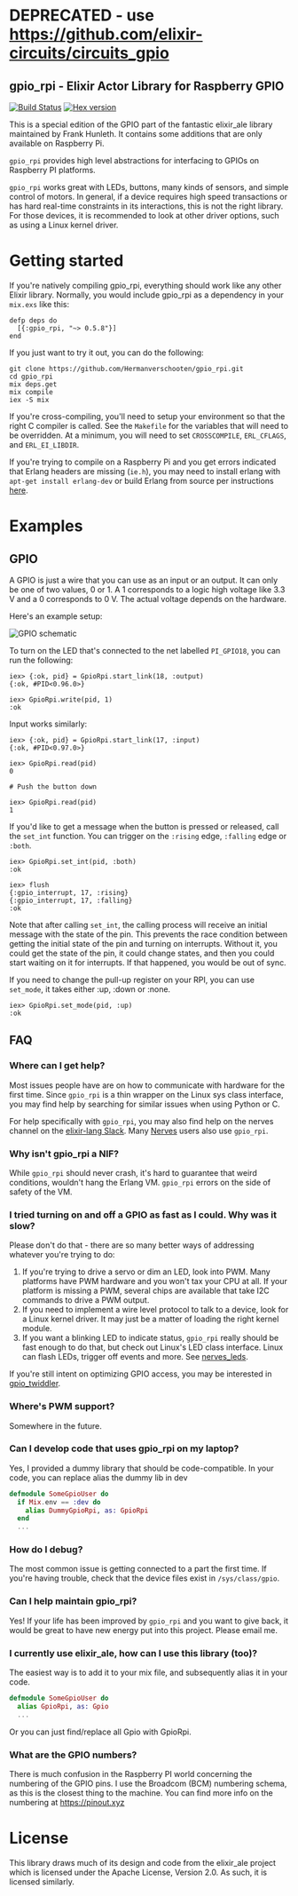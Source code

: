 # DEPRECATED - use https://github.com/elixir-circuits/circuits_gpio
## gpio_rpi - Elixir Actor Library for Raspberry GPIO

[![Build Status](https://travis-ci.org/Hermanverschooten/gpio_rpi.svg)](https://travis-ci.org/Hermanverschooten/gpio_rpi)
[![Hex version](https://img.shields.io/hexpm/v/gpio_rpi.svg "Hex version")](https://hex.pm/packages/gpio_rpi)

This is a special edition of the GPIO part of the fantastic elixir_ale library maintained by Frank Hunleth.
It contains some additions that are only available on Raspberry Pi.

`gpio_rpi` provides high level abstractions for interfacing to GPIOs on Raspberry PI platforms.

`gpio_rpi` works great with LEDs, buttons, many kinds of sensors, and simple
control of motors. In general, if a device requires high speed transactions or
has hard real-time constraints in its interactions, this is not the right
library. For those devices, it is recommended to look at other driver options, such
as using a Linux kernel driver.

# Getting started

If you're natively compiling gpio_rpi, everything should work like any other
Elixir library. Normally, you would include gpio_rpi as a dependency in your
`mix.exs` like this:

    defp deps do
      [{:gpio_rpi, "~> 0.5.8"}]
    end

If you just want to try it out, you can do the following:

    git clone https://github.com/Hermanverschooten/gpio_rpi.git
    cd gpio_rpi
    mix deps.get
    mix compile
    iex -S mix

If you're cross-compiling, you'll need to setup your environment so that the
right C compiler is called. See the `Makefile` for the variables that will need
to be overridden. At a minimum, you will need to set `CROSSCOMPILE`,
`ERL_CFLAGS`, and `ERL_EI_LIBDIR`.

If you're trying to compile on a Raspberry Pi and you get errors indicated that Erlang headers are missing
(`ie.h`), you may need to install erlang with `apt-get install
erlang-dev` or build Erlang from source per instructions [here](http://elinux.org/Erlang).

# Examples

## GPIO

A GPIO is just a wire that you can use as an input or an output. It can only be
one of two values, 0 or 1. A 1 corresponds to a logic high voltage like 3.3 V
and a 0 corresponds to 0 V. The actual voltage depends on the hardware.

Here's an example setup:

![GPIO schematic](assets/images/schematic-gpio.png)

To turn on the LED that's connected to the net labelled
`PI_GPIO18`, you can run the following:

    iex> {:ok, pid} = GpioRpi.start_link(18, :output)
    {:ok, #PID<0.96.0>}

    iex> GpioRpi.write(pid, 1)
    :ok

Input works similarly:

    iex> {:ok, pid} = GpioRpi.start_link(17, :input)
    {:ok, #PID<0.97.0>}

    iex> GpioRpi.read(pid)
    0

    # Push the button down

    iex> GpioRpi.read(pid)
    1

If you'd like to get a message when the button is pressed or released, call the
`set_int` function. You can trigger on the `:rising` edge, `:falling` edge or
`:both`.

    iex> GpioRpi.set_int(pid, :both)
    :ok

    iex> flush
    {:gpio_interrupt, 17, :rising}
    {:gpio_interrupt, 17, :falling}
    :ok

Note that after calling `set_int`, the calling process will receive an initial message with the state of the pin.
This prevents the race condition between getting the initial state of the pin and turning on interrupts. Without it, you could get the state of the pin, it could change states, and then you could start waiting on it for interrupts. If that happened, you would be out of sync.

If you need to change the pull-up register on your RPI, you can use `set_mode`, it takes either :up, :down or :none.

    iex> GpioRpi.set_mode(pid, :up)
    :ok

## FAQ

### Where can I get help?

Most issues people have are on how to communicate with hardware for the first
time. Since `gpio_rpi` is a thin wrapper on the Linux sys class interface, you
may find help by searching for similar issues when using Python or C.

For help specifically with `gpio_rpi`, you may also find help on the
nerves channel on the [elixir-lang Slack](https://elixir-slackin.herokuapp.com/).
Many [Nerves](http://nerves-project.org) users also use `gpio_rpi`.

### Why isn't gpio_rpi a NIF?

While `gpio_rpi` should never crash, it's hard to guarantee that weird
conditions, wouldn't hang the Erlang VM. `gpio_rpi` errors on the side of safety of the VM.

### I tried turning on and off a GPIO as fast as I could. Why was it slow?

Please don't do that - there are so many better ways of addressing whatever
you're trying to do:

  1. If you're trying to drive a servo or dim an LED, look into PWM. Many
     platforms have PWM hardware and you won't tax your CPU at all. If your
     platform is missing a PWM, several chips are available that take I2C
     commands to drive a PWM output.
  2. If you need to implement a wire level protocol to talk to a device, look
     for a Linux kernel driver. It may just be a matter of loading the right
     kernel module.
  3. If you want a blinking LED to indicate status, `gpio_rpi` really should
     be fast enough to do that, but check out Linux's LED class interface. Linux
     can flash LEDs, trigger off events and more. See [nerves_leds](https://github.com/nerves-project/nerves_leds).

If you're still intent on optimizing GPIO access, you may be interested in
[gpio_twiddler](https://github.com/fhunleth/gpio_twiddler).

### Where's PWM support?

Somewhere in the future.

### Can I develop code that uses gpio_rpi on my laptop?

Yes, I provided a dummy library that should be code-compatible.
In your code, you can replace alias the dummy lib in dev

```elixir
defmodule SomeGpioUser do
  if Mix.env == :dev do
    alias DummyGpioRpi, as: GpioRpi
  end
  ...
```

### How do I debug?

The most common issue is getting connected to a part the first time. If you're
having trouble, check that the device files exist in `/sys/class/gpio`.

### Can I help maintain gpio_rpi?

Yes! If your life has been improved by `gpio_rpi` and you want to give back,
it would be great to have new energy put into this project. Please email me.

### I currently use elixir_ale, how can I use this library (too)?

The easiest way is to add it to your mix file, and subsequently alias it in your code.
```elixir
defmodule SomeGpioUser do
  alias GpioRpi, as: Gpio
  ...
```

Or you can just find/replace all Gpio with GpioRpi.

### What are the GPIO numbers?

There is much confusion in the Raspberry PI world concerning the numbering of the GPIO pins.
I use the Broadcom (BCM) numbering schema, as this is the closest thing to the machine.
You can find more info on the numbering at https://pinout.xyz
# License

This library draws much of its design and code from the elixir_ale project which
is licensed under the Apache License, Version 2.0. As such, it is licensed
similarly.
